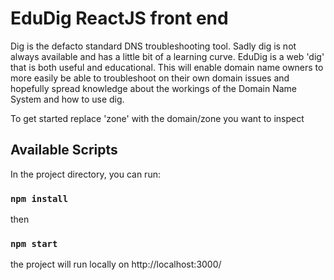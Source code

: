 # EduDig ReactJS front end
Dig is the defacto standard DNS troubleshooting tool. Sadly dig is not always available and has a little bit of a learning curve. EduDig is a web 'dig' that is both useful and educational. This will enable domain name owners to more easily be able to troubleshoot on their own domain issues and hopefully spread knowledge about the workings of the Domain Name System and how to use dig.

To get started replace 'zone' with the domain/zone you want to inspect

## Available Scripts

In the project directory, you can run:

### `npm install`
then
### `npm start`
the project will run locally on http://localhost:3000/
